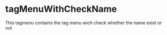 # tagMenuWithCheckName

This tagmenu contains the tag menu wich check whether the name exist or not
